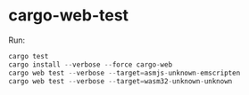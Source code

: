 # cargo-web-test

Run:
```rust
cargo test
cargo install --verbose --force cargo-web
cargo web test --verbose --target=asmjs-unknown-emscripten
cargo web test --verbose --target=wasm32-unknown-unknown
```
